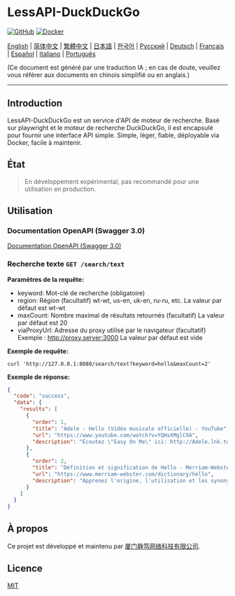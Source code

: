 # LessAPI-DuckDuckGo

[![GitHub](https://img.shields.io/github/license/lessapi-dev/lessapi-duckduckgo?style=for-the-badge)](https://github.com/lessapi-dev/lessapi-duckduckgo)
[![Docker](https://img.shields.io/docker/pulls/lessapi/lessapi-duckduckgo?style=for-the-badge)](https://hub.docker.com/r/lessapi-dev/lessapi-duckduckgo)

[English](./../../README.md) |
[简体中文](./../zhs/README.md) |
[繁體中文](./../zht/README.md) |
[日本語](./../ja/README.md) |
[한국어](./../ko/README.md) |
[Русский](./../ru/README.md) |
[Deutsch](./../de/README.md) |
[Français](./../fr/README.md) |
[Español](./../es/README.md) |
[Italiano](./../it/README.md) |
[Português](./../pt/README.md)

(Ce document est généré par une traduction IA ; en cas de doute, veuillez vous référer aux documents en chinois
simplifié ou en anglais.)

---

## Introduction

LessAPI-DuckDuckGo est un service d'API de moteur de recherche.
Basé sur playwright et le moteur de recherche DuckDuckGo, il est encapsulé pour fournir une interface API simple.
Simple, léger, fiable, déployable via Docker, facile à maintenir.

## État

> En développement expérimental, pas recommandé pour une utilisation en production.

## Utilisation

### Documentation OpenAPI (Swagger 3.0)

[Documentation OpenAPI (Swagger 3.0)](./../../lessapi-duckduckgo.openapi.json)

### Recherche texte `GET /search/text`

**Paramètres de la requête:**

- keyword: Mot-clé de recherche (obligatoire)
- region: Région (facultatif) wt-wt, us-en, uk-en, ru-ru, etc. La valeur par défaut est wt-wt
- maxCount: Nombre maximal de résultats retournés (facultatif) La valeur par défaut est 20
- viaProxyUrl: Adresse du proxy utilisé par le navigateur (facultatif) Exemple : http://proxy.server:3000 La valeur par
  défaut est vide

**Exemple de requête:**

```shell
curl 'http://127.0.0.1:8080/search/text?keyword=hello&maxCount=2'
```

**Exemple de réponse:**

```json
{
  "code": "success",
  "data": {
    "results": [
      {
        "order": 1,
        "title": "Adele - Hello (Vidéo musicale officielle) - YouTube",
        "url": "https://www.youtube.com/watch?v=YQHsXMglC9A",
        "description": "Écoutez \"Easy On Me\" ici: http://Adele.lnk.to/EOMPre-commandez le nouvel album d'Adele \"30\" avant sa sortie le 19 novembre: https://www.adele.comBoutique \"Adele..."
      },
      {
        "order": 2,
        "title": "Définition et signification de Hello - Merriam-Webster",
        "url": "https://www.merriam-webster.com/dictionary/hello",
        "description": "Apprenez l'origine, l'utilisation et les synonymes du mot hello, une expression ou un geste de salutation. Voir des exemples d'utilisation de hello dans des phrases et des mots associés du dictionnaire."
      }
    ]
  }
}
```

## À propos

Ce projet est développé et maintenu par [厦门静笃网络科技有限公司](https://gentletld.cn).

## Licence

[MIT](./../../LICENSE)
